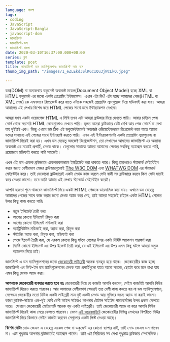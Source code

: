 ```yaml
---
language: বাংলা
tags:
- coding
- JavaScript
- JavaScript-Bangla
- javascript-dom
- জাভাস্ক্রিপ্ট
- জাভাস্ক্রিপ্ট-ডম
- জাভাস্ক্রিপ্ট-বাংলা
date: 2020-03-10T16:37:00.000+00:00
series: ব্লগ
template: post
title: জাভাস্ক্রিপ্ট ডম ম্যানিপুলেশনঃ জাভাস্ক্রিপ্ট আর ডম
thumb_img_path: "/images/1_eZLEkd3SlKGcIQu3jWcLkQ.jpeg"

---
```

ডম(DOM) বা অন্যকথায় ডকুমেন্ট অবজেক্ট মডেল(Document Object Model) হচ্ছে XML বা HTML ডকুমেন্ট এর জন্যে একটা প্রোগ্রামিং ইন্টারফেস। এখান এটা কি? এটা হচ্ছে আমাদের পেজ(HTML বা XML পেজ) কে এমনভাবে রিপ্রেজেন্ট করে যাতে এটাকে সহজেই প্রোগ্রামিং ল্যাংগুয়েজ দিয়ে মডিফাই করা যায়। আমরা আমাদের এই লেখায় বিশেষ করে HTML পেজের সাথে ডমে ইন্টার‍্যাকশন দেখবো।

আমরা যখন একটা ওয়েবপেজ HTML এ লিখি তখন এটা আমরা ব্রাউজার দিয়ে দেখতে পারি। আবার চাইলে পেজ সোর্স থেকে সরাসরি HTML কোডগুলোও দেখতে পারি। মূলত আমরা ব্রাউজারে যেটা দেখি আর পেজ সোর্সে যা দেখা যায় দুইটাই এক। কিন্তু এখানে ডম ঠিক এই ডকুমেন্টটাকেই অবজেক্ট ওরিয়েন্টেডভাবে রিপ্রেজেন্ট করে যাতে আমরা ডমের সাহায্যে এই পেজের সাথে ইন্ট্যার‍্যাক্ট করতে পারি। এখন এই ইন্টার‍্যাকশানটা একটা প্রোগ্রামিং ল্যাংগুয়েজ বা জাভাস্ক্রিপ্ট দিয়েই করা হয়। এখন ডম যেহেতু অবজেক্ট রিপ্রেজেন্টশন, তো সেখানেও আমাদের জাভাস্ক্রিপ্ট এর অন্যান্য অবজেক্ট এর মতোই প্রপার্টি, মেথড থাকে। যেগুলোর সাহায্যে আমরা আমাদের পেজের সবকিছু অ্যাক্সেস করতে পারি, প্রয়োজনে মডিফাই করতে পারি সহজেই।

এখন এই ডম একেক ব্রাউজারে একেকরকমভাবে ইমপ্লিমেন্ট করা থাকতে পারে। কিন্তু তারপরেও স্ট্যান্ডার্ড মেইন্টেইন করার জন্যে বেশীরভাগ মেজর ব্রাউজারগুলোই [The W3C DOM](http://www.w3.org/DOM/) এবং [WHATWG DOM](https://dom.spec.whatwg.org/) এর স্ট্যান্ডার্ড মেইন্টেইন করে। তাই যেকোনো ব্রাউজারেই একটা মেথড কাজ করলে সেটা বাকী সব ব্রাউজারে করবে কিনা সেটা যাচাই করে নেওয়া ভালো। তবে আমি আমার এই লেখায় স্ট্যান্ডার্ড মেইন্টেইন করেই।

আপনি হয়তো শুনে থাকবেন জাভাস্ক্রিপ্ট দিয়ে একটা HTML পেজকে ডায়নামিক করা যায়। এখানে ডম যেহেতু আমাদের পেজের সাথে কাজ করার জন্যে মেথড অ্যাড করে দেয়, তাই আমরা সহজেই চাইলে একটা HTML পেজের উপর কিছু কাজ করতে পারিঃ

* নতুন ইলিমেন্ট তৈরী করা
* আগের কোনো ইলিমেন্ট রিমুভ করা
* আগের কোনো ইলিমেন্ট মডিফাই করা
* অ্যাট্রিবিউটস মডিফাই করা, অ্যাড করা, রিমুভ করা
* স্টাইলিং অ্যাড করা, রিমুভ করা, মডিফাই করা
* পেজে ইভেন্ট তৈরী করা, যে এরকম কোনো কিছু ঘটলে পেজের উপর একটা নির্দিষ্ট অ্যাকশন পারফর্ম করা
* নির্দিষ্ট কোনো ইলিমেন্ট এর উপর ইভেন্ট তৈরী করা, যে এই ইলিমেন্ট এর উপর এমন কিছু ঘটলে আমরা অমুক অ্যাকশন নিতে চাই।

জাভস্ক্রিপ্ট এ ডম ম্যানিপুলেশনের জন্যে [জেকোয়েরী লাইব্রেরী](https://jquery.com/) অনেক ব্যবহৃত হয়ে থাকে। জেকোয়েরীর কাজ হচ্ছে জাভাস্ক্রিপ্ট এর বিল্ট-ইন ডম ম্যানিপুলেশনের মেথড আর প্রপার্টিগুলো যাতে আরো সহজে, ছোটো করে মনে রাখা যায় এমন কিছু মেথড অ্যাড করা।

**আপনাকে জেকোয়েরী ব্যবহার করতে হবে নাঃ** জেকোয়েরী দিয়ে যে কাজটা আপনি করবেন, সেইম কাজটাই আপনি পিউর জাভাস্ক্রিপ্ট দিয়েও করতে পারবেন। আর আমাদের বেশীরভাগ ক্ষেত্রেই তত বেশী কাজ করতে হয় না ডম ম্যানিপুলেশনে, সেক্ষেত্রে জেকোয়ীর মতো হিউজ একটা লাইব্রেরী মাত্র দুই একটা মেথড আর সুবিধার জন্যে অ্যাড না করাই ভালো। কারণ ক্লাইন্ট-সাইডে এক-দুই কেবি বেশী ফাইল সাইজও আপনার টোটাল সাইটের পারফর্মেন্সের উপর প্রভাব ফেলতে পারে। সেখানে জেকোয়েরী মোটামোটি অনেক বড় একটা লাইব্রেরী। তাই জেকোয়েরী অ্যাড না করে আপনি পিউর জাভাস্ক্রিপ্ট দিয়েই কাজ সেরে ফেলতে পারবেন। যেমন [এই ওয়েবসাইটে](http://youmightnotneedjquery.com/) জেকোয়েরীর বিভিন্ন মেথডের বিপরীতে পিউর জাভাস্ক্রিপ্ট দিয়ে কিভাবে সেইম কাজটা করবেন সেগুলোর একটা লিস্ট দেওয়া আছে।

**বিশেষ নোটঃ** নোড জেএস এ যেহেতু এরকম পেজ বা ডকুমেন্ট এর কোনো ব্যাপার নাই, তাই নোড জেএস ডম পাবেন না। এটা শুধুমাত্র আপনার ব্রাউজারেই অ্যাক্সেস পাবেন। তাই এই সিরিজের সব লেখা শুধুমাত্র ব্রাউজার স্পেসেফিক।